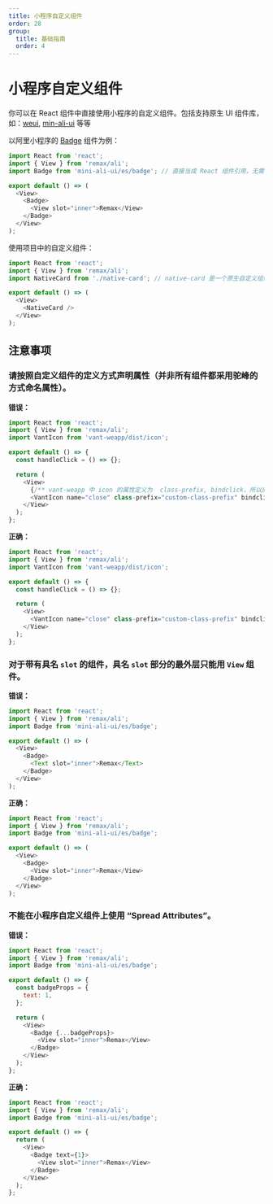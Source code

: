 ```yaml
---
title: 小程序自定义组件
order: 28
group:
  title: 基础指南
  order: 4
---
```


# 小程序自定义组件

你可以在 React 组件中直接使用小程序的自定义组件。包括支持原生 UI 组件库，如：[weui](https://github.com/wechat-miniprogram/weui-miniprogram), [min-ali-ui](https://github.com/Alibaba-mp/mini-ali-ui)
等等

以阿里小程序的 [Badge](https://docs.alipay.com/mini/component-ext/badge) 组件为例：

```js
import React from 'react';
import { View } from 'remax/ali';
import Badge from 'mini-ali-ui/es/badge'; // 直接当成 React 组件引用，无需申明 useComponents

export default () => (
  <View>
    <Badge>
      <View slot="inner">Remax</View>
    </Badge>
  </View>
);
```

使用项目中的自定义组件：

```js
import React from 'react';
import { View } from 'remax/ali';
import NativeCard from './native-card'; // native-card 是一个原生自定义组件

export default () => (
  <View>
    <NativeCard />
  </View>
);
```

## 注意事项

### 请按照自定义组件的定义方式声明属性（并非所有组件都采用驼峰的方式命名属性）。

**错误：**

```js
import React from 'react';
import { View } from 'remax/ali';
import VantIcon from 'vant-weapp/dist/icon';

export default () => {
  const handleClick = () => {};

  return (
    <View>
      {/** vant-weapp 中 icon 的属性定义为  class-prefix, bindclick，所以应遵循其命名规则 */}
      <VantIcon name="close" class-prefix="custom-class-prefix" bindclick={handleClick} />
    </View>
  );
};
```

**正确：**

```js
import React from 'react';
import { View } from 'remax/ali';
import VantIcon from 'vant-weapp/dist/icon';

export default () => {
  const handleClick = () => {};

  return (
    <View>
      <VantIcon name="close" class-prefix="custom-class-prefix" bindclick={handleClick} />
    </View>
  );
};
```

### 对于带有具名 `slot` 的组件，具名 `slot` 部分的最外层只能用 `View` 组件。

**错误：**

```js
import React from 'react';
import { View } from 'remax/ali';
import Badge from 'mini-ali-ui/es/badge';

export default () => (
  <View>
    <Badge>
      <Text slot="inner">Remax</Text>
    </Badge>
  </View>
);
```

**正确：**

```js
import React from 'react';
import { View } from 'remax/ali';
import Badge from 'mini-ali-ui/es/badge';

export default () => (
  <View>
    <Badge>
      <View slot="inner">Remax</View>
    </Badge>
  </View>
);
```

### 不能在小程序自定义组件上使用 “Spread Attributes”。

**错误：**

```js
import React from 'react';
import { View } from 'remax/ali';
import Badge from 'mini-ali-ui/es/badge';

export default () => {
  const badgeProps = {
    text: 1,
  };

  return (
    <View>
      <Badge {...badgeProps}>
        <View slot="inner">Remax</View>
      </Badge>
    </View>
  );
};
```

**正确：**

```js
import React from 'react';
import { View } from 'remax/ali';
import Badge from 'mini-ali-ui/es/badge';

export default () => {
  return (
    <View>
      <Badge text={1}>
        <View slot="inner">Remax</View>
      </Badge>
    </View>
  );
};
```
